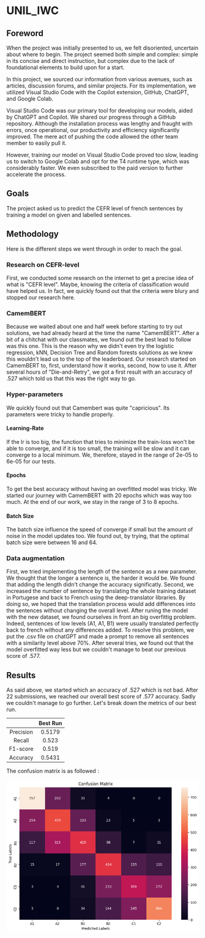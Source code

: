 # UNIL_IWC

## Foreword

When the project was initially presented to us, we felt disoriented, uncertain about where to begin. The project seemed both simple and complex: simple in its concise and direct instruction, but complex due to the lack of foundational elements to build upon for a start.

In this project, we sourced our information from various avenues, such as articles, discussion forums, and similar projects. For its implementation, we utilized Visual Studio Code with the Copilot extension, GitHub, ChatGPT, and Google Colab.

Visual Studio Code was our primary tool for developing our models, aided by ChatGPT and Copilot. We shared our progress through a GitHub repository. Although the installation process was lengthy and fraught with errors, once operational, our productivity and efficiency significantly improved. The mere act of pushing the code allowed the other team member to easily pull it.

However, training our model on Visual Studio Code proved too slow, leading us to switch to Google Colab and opt for the T4 runtime type, which was considerably faster. We even subscribed to the paid version to further accelerate the process.

## Goals

The project asked us to predict the CEFR level of french sentences by training a model on given and labelled sentences. 

## Methodology
Here is the different steps we went through in order to reach the goal.

### Research on CEFR-level

First, we conducted some research on the internet to get a precise idea of what is "CEFR level". Maybe, knowing the criteria of classification would have helped us. In fact, we quickly found out that the criteria were blury and stopped our research here.

### CamemBERT

Because we waited about one and half week before starting to try out solutions, we had already heard at the time the name "CamemBERT". After a bit of a chitchat with our classmates, we found out the best lead to follow was this one. This is the reason why we didn't even try the logistic regression, kNN, Decision Tree and Random forests solutions as we knew this wouldn't lead us to the top of the leaderboard.
Our research started on CamemBERT to, first, understand how it works, second, how to use it. After several hours of "Die-and-Retry", we got a first result with an accuracy of .527 which told us that this was the right way to go.

### Hyper-parameters

We quickly found out that Camembert was quite "capricious". Its parameters were tricky to handle properly. 

#### Learning-Rate

If the lr is too big, the function that tries to minimize the train-loss won't be able to converge, and if it is too small, the training will be slow and it can converge to a local minimum. We, therefore, stayed in the range of 2e-05 to 6e-05 for our tests.

#### Epochs

To get the best accuracy without having an overfitted model was tricky. We started our journey with CamemBERT with 20 epochs which was way too much. At the end of our work, we stay in the range of 3 to 8 epochs.

#### Batch Size

The batch size influence the speed of converge if small but the amount of noise in the model updates too. We found out, by trying, that the optimal batch size were between 16 and 64. 

### Data augmentation

First, we tried implementing the length of the sentence as a new parameter. We thought that the longer a sentence is, the harder it would be. We found that adding the length didn't change the accuracy significatly. 
Second, we increased the number of sentence by translating the whole training dataset in Portugese and back to French using the deep-translator libraries. By doing so, we hoped that the translation process would add differences into the sentences without changing the overall level. After runing the model with the new dataset, we found ourselves in front an big overfittig problem. Indeed, sentences of low levels (A1, A1, B1) were usually translated perfectly back to french without any differences added. To resolve this problem, we put the .csv file on chatGPT and made a prompt to remove all sentences with a similarity level above 70%. 
After several tries, we found out that the model overfitted way less but we couldn't manage to beat our previous score of .577.

## Results

As said above, we started which an accuracy of .527 which is not bad. After 22 submissions, we reached our overall best score of .577 accuracy. Sadly we couldn't manage to go further. 
Let's break down the metrics of our best run. 

| | Best Run | 
|:---------:|:---------:|
| Precision | 0.5179 |  
| Recall    | 0.523  | 
| F1-score | 0.519 | 
| Accuracy | 0.5431 | 

The confusion matrix is as followed :

![Image 1](https://github.com/Aztol/UNIL---Kaggle-DS-ML-competition/blob/main/images/confusion_matrix.png)


